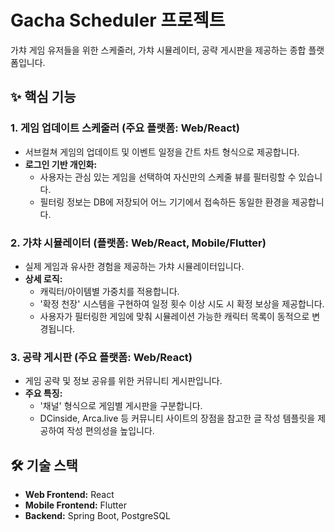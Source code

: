 # Gacha Scheduler 프로젝트

가챠 게임 유저들을 위한 스케줄러, 가챠 시뮬레이터, 공략 게시판을 제공하는 종합 플랫폼입니다.

## ✨ 핵심 기능

### 1. 게임 업데이트 스케줄러 (주요 플랫폼: Web/React)

*   서브컬쳐 게임의 업데이트 및 이벤트 일정을 간트 차트 형식으로 제공합니다.
*   **로그인 기반 개인화:**
    *   사용자는 관심 있는 게임을 선택하여 자신만의 스케줄 뷰를 필터링할 수 있습니다.
    *   필터링 정보는 DB에 저장되어 어느 기기에서 접속하든 동일한 환경을 제공합니다.

### 2. 가챠 시뮬레이터 (플랫폼: Web/React, Mobile/Flutter)

*   실제 게임과 유사한 경험을 제공하는 가챠 시뮬레이터입니다.
*   **상세 로직:**
    *   캐릭터/아이템별 가중치를 적용합니다.
    *   '확정 천장' 시스템을 구현하여 일정 횟수 이상 시도 시 확정 보상을 제공합니다.
    *   사용자가 필터링한 게임에 맞춰 시뮬레이션 가능한 캐릭터 목록이 동적으로 변경됩니다.

### 3. 공략 게시판 (주요 플랫폼: Web/React)

*   게임 공략 및 정보 공유를 위한 커뮤니티 게시판입니다.
*   **주요 특징:**
    *   '채널' 형식으로 게임별 게시판을 구분합니다.
    *   DCinside, Arca.live 등 커뮤니티 사이트의 장점을 참고한 글 작성 템플릿을 제공하여 작성 편의성을 높입니다.

## 🛠️ 기술 스택

*   **Web Frontend:** React
*   **Mobile Frontend:** Flutter
*   **Backend:** Spring Boot, PostgreSQL